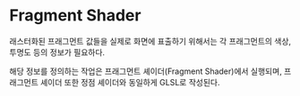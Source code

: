 # Fragment Shader

래스터화된 프래그먼트 값들을 실제로 화면에 표출하기 위해서는 각 프래그먼트의 색상, 투명도 등의 정보가 필요하다.&#x20;

해당 정보를 정의하는 작업은 프래그먼트 셰이더(Fragment Shader)에서 실행되며, 프래그먼트 셰이더 또한 정점 셰이더와 동일하게 GLSL로 작성된다.
